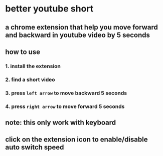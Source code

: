 # better youtube short

## a chrome extension that help you move forward and backward in youtube video by 5 seconds

## how to use

### 1. install the extension

### 2. find a short video

### 3. press `left arrow` to move backward 5 seconds

### 4. press `right arrow` to move forward 5 seconds

## note: this only work with keyboard

## click on the extension icon to enable/disable auto switch speed